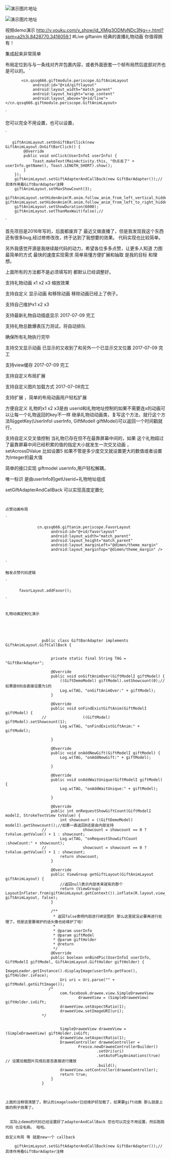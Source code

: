 


![演示图片地址](https://github.com/qssq/giftanim/blob/master/Pictures/1.gif)

![演示图片地址](https://github.com/qssq/giftanim/blob/master/Pictures/anim.gif)

视频demo演示
http://v.youku.com/v_show/id_XMjg3ODMyNDc3Ng==.html?spm=a2h3j.8428770.3416059.1
#Live giftanim 经典的直播礼物动画 你值得拥有！

集成起来非常简单

布局定位到与与一条线对齐并包裹内容，或者外面嵌套一个帧布局然后底部对齐也是可以的。
`

		   <cn.qssq666.giftmodule.periscope.GiftAnimLayout
		        android:id="@+id/giftlayout"
		        android:layout_width="match_parent"
		        android:layout_height="wrap_content"
		        android:layout_above="@+id/line"></cn.qssq666.giftmodule.periscope.GiftAnimLayout>


`






您可以完全不用设置，也可以设置，



`

       giftAnimLayout.setOnGiftBarClick(new GiftAnimLayout.OnGiftBarClick() {
            @Override
            public void onClick(UserInfoI userInfo) {
                Toast.makeText(MainActivity.this, "你点击了" + userInfo.getName(), Toast.LENGTH_SHORT).show();
            }
        });
        giftAnimLayout.setGiftAdapterAndCallBack(new GiftBarAdapter());//具体作用看GiftBarAdapter注释
        giftAnimLayout.setMaxShowCount(3);
        giftAnimLayout.setHidenAnim(R.anim.follow_anim_from_left_vertical_hidden);//  giftAnimLayout.setHidenAnim(R.anim.follow_anim_from_left_to_right_hidden);
        giftAnimLayout.setShowDuration(6000);
        giftAnimLayout.setThanMaxWait(false);//


`


首先项目是2016年写的，后面都废弃了 最近又做直播了，但是我发现我这个东西还有很多bug,经过修修改改，终于达到了我想要的效果。 代码实现也比较简单。


另外我感觉开源是我继续敲代码的动力，希望各位多多点赞，让更多人知道  力图最简单的方式 最快的速度实现需求 简单易懂方便扩展和抽取 是我的目标 和理想。




上面所有的方法都不是必须填写的  都默认已经调整好。

支持礼物动画 x1 x2 x3 缩放效果

支持自定义 显示动画 和移除动画  移除动画已经上了例子。

支持自己维护x1 x2 x3

支持最新礼物自动插底显示  2017-07-09 完工

支持礼物总数爆表压力测试，将自动排队 

确保所有礼物执行完毕

支持交叉显示动画  已显示的又收到了和另外一个已显示交叉位置 2017-07-09 完工
  
支持view缓存  2017-07-09 完工

支持自定义布局扩展

支持自定义图片加载方式  2017-07-08完工

支持扩展 ，简单的布局动画用户轻松扩展


方便自定义 礼物的x1 x2 x3是由 userid和礼物地址控制的如果不需要连x的动画可以让每一个礼物返回的key不一样 继承礼物动动画类，复写这个方法，就行这个方法叫ggetKey(UserInfoI userInfo, GiftModelI giftModel)可以返回一个时间戳就行，


支持自定义交叉值控制 当礼物已存在但不在最靠屏幕中间的，如果 这个礼物超过了最靠屏幕中间已经积累的值的指定大小就发生一次交叉动画 ，setAcrossDValue 比如设置5 如果不管是多少度交叉就设置更大的数值或者设置为Integer的最大值



简单的接口实现 giftmodel userinfo,用户轻松解耦，

唯一标识 是由userInfo的getUserid+礼物地址组成


setGiftAdapterAndCallBack 可以实现高度定置化 








```


点赞动画布局

`			
			
			  cn.qssq666.giftanim.periscope.FavorLayout
			        android:id="@+id/favorlayout"
			        android:layout_width="match_parent"
			        android:layout_height="match_parent"
			        android:layout_marginLeft="@dimen/theme_margin"
			        android:layout_marginTop="@dimen/theme_margin" />
			
			
`

触发点赞代码逻辑

`

 	  favorLayout.addFavor();

`


礼物动画定制化演示




				  
				public class GiftBarAdapter implements GiftAnimLayout.GiftCallBack {
				
				
				    private static final String TAG = "GiftBarAdapter";
				
				    @Override
				    public void onGiftAnimOver(GiftModelI giftModel) {
				        ((GiftDemoModel) giftModel).setShowcount(0);//如果是0则会直接设置为1的
				        Log.w(TAG, "onGiftAnimOver:" + giftModel);
				    }
				
				    @Override
				    public void onFindExistGiftAnim(GiftModelI giftModel) {
				//                ((GiftModel) giftModel).setShowcount(1);
				        Log.w(TAG, "onFindExistGiftAnim:" + giftModel);
				
				    }
				
				    @Override
				    public void onAddNewGift(GiftModelI giftModel) {
				        Log.w(TAG, "onAddNewGift:" + giftModel);
				
				    }
				
				    @Override
				    public void onAddWaitUnique(GiftModelI giftModel) {
				        Log.w(TAG, "onAddWaitUnique:" + giftModel);
				
				    }
				
				    @Override
				    public int onRequestShowGiftCount(GiftModelI modelI, StrokeTextView tvValue) {
				        int showcount = ((GiftDemoModel) modelI).getShowcount();//如果一直返回0还是由内部支持
				//                showcount = showcount == 0 ? tvValue.getValue() + 1 : showcount;
				        Log.w(TAG, "onRequestShowGiftCount :showCount:" + showcount);
				//                showcount = showcount == 0 ? tvValue.getValue() + 1 : showcount;
				        return showcount;
				    }
				
				    @Override
				    public ViewGroup getGiftLayout(GiftAnimLayout giftAnimLayout) {
				        //返回null表示内部本来就有的那个
				        return (ViewGroup) LayoutInflater.from(giftAnimLayout.getContext()).inflate(R.layout.view_live_gift_bar_prescro, giftAnimLayout, false);
				    }
				
				    /**
				     * 返回false表明内部进行绑定图片 那么这里就没必要再进行处理了。但是这里要维护的话头像也给维护了哈!
				     *
				     * @param userInfo
				     * @param giftModel
				     * @param giftHolder
				     * @return
				     */
				    @Override
				    public boolean onBindPic(UserInfoI userInfo, GiftModelI giftModel, GiftAnimLayout.GiftHolder giftHolder) {
				        ImageLoader.getInstance().displayImage(userInfo.getFace(), giftHolder.ivFace);
				        Uri uri = Uri.parse("" + giftModel.getGiftImage());
				   /*
				        com.facebook.drawee.view.SimpleDraweeView
				                draweeView = (SimpleDraweeView) giftHolder.ivGift;
				        draweeView.setAspectRatio(1);
				        draweeView.setImageURI(uri);
				*/
				
				
				        SimpleDraweeView draweeView = (SimpleDraweeView) giftHolder.ivGift;
				        draweeView.setAspectRatio(1);
				        DraweeController draweeController =
				                Fresco.newDraweeControllerBuilder()
				                        .setUri(uri)
				                        .setAutoPlayAnimations(true) // 设置加载图片完成后是否直接进行播放
				                        .build();
				        draweeView.setController(draweeController);
				        return true;
				    }
				}



上面的注释很清楚了。默认的imageloader已经维护好加载了，如果要gift动画 那么就是上面的例子效果了。


  实际上demo的代码已经设置好了adapterAndCallBack 您也可以完全不用设置，然后跑跑代码 也没毛病。 哈哈。

自定义布局 等 就是new一个 callback 

    giftAnimLayout.setGiftAdapterAndCallBack(new GiftBarAdapter());//具体作用看GiftBarAdapter注释